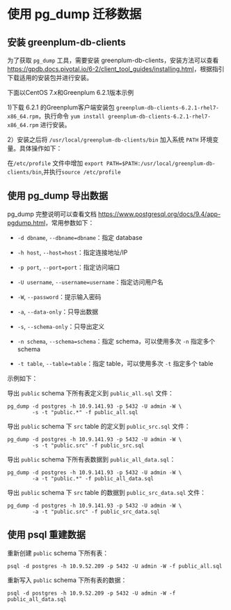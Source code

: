 # 使用 pg_dump 迁移数据

## 安装 greenplum-db-clients

为了获取 `pg_dump` 工具，需要安装 greenplum-db-clients，安装方法可以查看 <https://gpdb.docs.pivotal.io/6-2/client_tool_guides/installing.html>，根据指引下载适用的安装包并进行安装。

下面以CentOS 7.x和Greenplum 6.2.1版本示例

1)下载 6.2.1 的Greenplum客户端安装包 `greenplum-db-clients-6.2.1-rhel7-x86_64.rpm`，执行命令 `yum install greenplum-db-clients-6.2.1-rhel7-x86_64.rpm` 进行安装。

2）安装之后将 `/usr/local/greenplum-db-clients/bin` 加入系统 `PATH` 环境变量。具体操作如下：

在`/etc/profile` 文件中增加 `export PATH=$PATH:/usr/local/greenplum-db-clients/bin`,并执行`source /etc/profile`

## 使用 pg_dump 导出数据

pg_dump 完整说明可以查看文档 <https://www.postgresql.org/docs/9.4/app-pgdump.html>，常用参数如下：

* `-d dbname`, `--dbname=dbname`：指定 database
* `-h host`, `--host=host`：指定连接地址/IP
* `-p port`, `--port=port`：指定访问端口
* `-U username`, `--username=username`：指定访问用户名
* `-W`, `--password`：提示输入密码

* `-a`, `--data-only`：只导出数据
* `-s`, `--schema-only`：只导出定义
* `-n schema`, `--schema=schema`：指定 schema，可以使用多次 `-n` 指定多个 schema
* `-t table`, `--table=table`：指定 table，可以使用多次 `-t` 指定多个 table

示例如下：

导出 `public` schema 下所有表定义到 `public_all.sql` 文件：

    pg_dump -d postgres -h 10.9.141.93 -p 5432 -U admin -W \
            -s -t "public.*" -f public_all.sql

导出 `public` schema 下 `src` table 的定义到 `public_src.sql` 文件：

    pg_dump -d postgres -h 10.9.141.93 -p 5432 -U admin -W \
            -s -t "public.src" -f public_src.sql

导出 `public` schema 下所有表数据到 `public_all_data.sql`：

    pg_dump -d postgres -h 10.9.141.93 -p 5432 -U admin -W \
            -a -t "public.*" -f public_all_data.sql

导出 `public` schema 下 `src` table 的数据到 `public_src_data.sql` 文件：

    pg_dump -d postgres -h 10.9.141.93 -p 5432 -U admin -W \
            -a -t "public.src" -f public_src_data.sql

## 使用 psql 重建数据

重新创建 `public` schema 下所有表：

    psql -d postgres -h 10.9.52.209 -p 5432 -U admin -W -f public_all.sql

重新写入 `public` schema 下所有表的数据：

    psql -d postgres -h 10.9.52.209 -p 5432 -U admin -W -f public_all_data.sql

